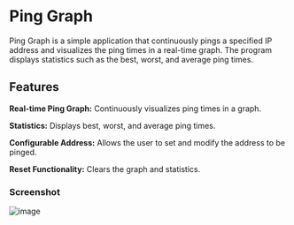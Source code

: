 # Ping Graph
Ping Graph is a simple application that continuously pings a specified IP address and visualizes the ping times in a real-time graph. The program displays statistics such as the best, worst, and average ping times.

## Features
**Real-time Ping Graph:** Continuously visualizes ping times in a graph.

**Statistics:** Displays best, worst, and average ping times.

**Configurable Address:** Allows the user to set and modify the address to be pinged.

**Reset Functionality:** Clears the graph and statistics.

### Screenshot
![image](https://github.com/user-attachments/assets/6f86d1d8-fe26-4946-b1f2-51530ef4c300)
